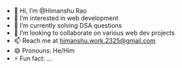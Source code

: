 - 👋 Hi, I’m @Himanshu Rao
- 👀 I’m interested in web development
- 🌱 I’m currently solving DSA questions
- 💞️ I’m looking to collaborate on various web dev projects
- 📫 Reach me at himanshu.work.2325@gmail.com 
- 😄 Pronouns: He/Him
- ⚡ Fun fact: ...

<!---
Piro-Programmer/Piro-Programmer is a ✨ special ✨ repository because its `README.md` (this file) appears on your GitHub profile.
You can click the Preview link to take a look at your changes.
--->
